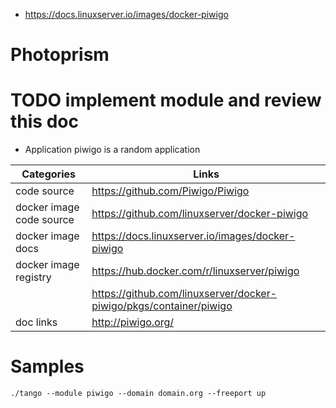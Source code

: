 

* https://docs.linuxserver.io/images/docker-piwigo


# Photoprism 

# TODO implement module and review this doc

* Application piwigo is a random application

|Categories|Links|
|-|-|
| code source | https://github.com/Piwigo/Piwigo |
| docker image code source | https://github.com/linuxserver/docker-piwigo |
| docker image docs | https://docs.linuxserver.io/images/docker-piwigo |
| docker image registry | https://hub.docker.com/r/linuxserver/piwigo |
||https://github.com/linuxserver/docker-piwigo/pkgs/container/piwigo|
|doc links|http://piwigo.org/|


# Samples

`./tango --module piwigo --domain domain.org --freeport up`